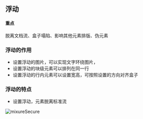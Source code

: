 ## 浮动

#### 重点
脱离文档流、盒子塌陷、影响其他元素排版、伪元素

### 浮动的作用
+ 设置浮动的图片，可以实现文字环绕图片，
+ 设置浮动的块级元素可以排列在同一行
+ 设置浮动的行内元素可以设置宽高，可按照设置的方向对齐盒子

### 浮动的特点
+ 设置浮动，元素脱离标准流

<img :src="$withBase('/bg1.png')" alt="mixureSecure">
